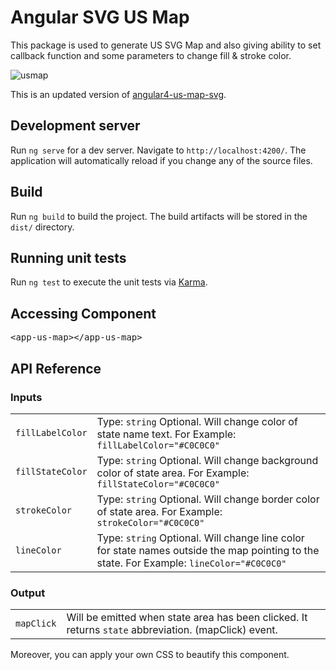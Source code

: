 # Angular SVG US Map

This package is used to generate US SVG Map and also giving ability to set callback function and some parameters to change fill & stroke color.

![usmap](https://user-images.githubusercontent.com/17896904/28911043-c754c656-784c-11e7-9f2a-47f7304b6811.png)

This is an updated version of [angular4-us-map-svg](https://github.com/bharat20185/angular4-us-map-svg).

## Development server

Run `ng serve` for a dev server. Navigate to `http://localhost:4200/`. The application will automatically reload if you change any of the source files.

## Build

Run `ng build` to build the project. The build artifacts will be stored in the `dist/` directory.

## Running unit tests

Run `ng test` to execute the unit tests via [Karma](https://karma-runner.github.io).

## Accessing Component

<pre>&lt;app-us-map&gt;&lt;/app-us-map&gt;</pre>

## API Reference

### Inputs

|||
|-|-|
| `fillLabelColor`      | Type: `string` Optional. Will change color of state name text. For Example: `fillLabelColor="#C0C0C0"`       |
| `fillStateColor` | Type: `string` Optional. Will change background color of state area. For Example: `fillStateColor="#C0C0C0"` |
| `strokeColor`    | Type: `string` Optional. Will change border color of state area. For Example: `strokeColor="#C0C0C0"`     |
| `lineColor`    | Type: `string` Optional. Will change line color for state names outside the map pointing to the state. For Example: `lineColor="#C0C0C0"`     |

### Output
|||
|-|-|
| `mapClick` | Will be emitted when state area has been clicked. It returns `state` abbreviation. (mapClick) event. |

Moreover, you can apply your own CSS to beautify this component.

